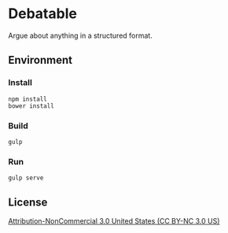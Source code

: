 # Debatable
Argue about anything in a structured format.

## Environment
### Install
```
npm install
bower install
```

### Build
```
gulp
```

### Run
```
gulp serve
```

## License
[Attribution-NonCommercial 3.0 United States (CC BY-NC 3.0 US)](https://creativecommons.org/licenses/by-nc/3.0/us/)